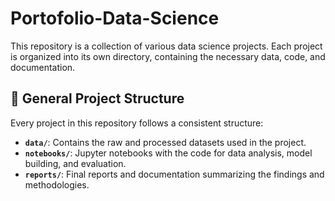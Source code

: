# Portofolio-Data-Science

This repository is a collection of various data science projects. Each project is organized into its own directory, containing the necessary data, code, and documentation.

## 📂 General Project Structure
Every project in this repository follows a consistent structure:
- **`data/`**: Contains the raw and processed datasets used in the project.
- **`notebooks/`**: Jupyter notebooks with the code for data analysis, model building, and evaluation.
- **`reports/`**: Final reports and documentation summarizing the findings and methodologies.

